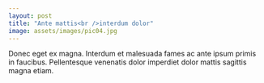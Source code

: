 ```yaml
---
layout: post
title: "Ante mattis<br />interdum dolor"
image: assets/images/pic04.jpg
---
```


Donec eget ex magna. Interdum et malesuada fames ac ante ipsum primis in
faucibus. Pellentesque venenatis dolor imperdiet dolor mattis sagittis magna
etiam.
